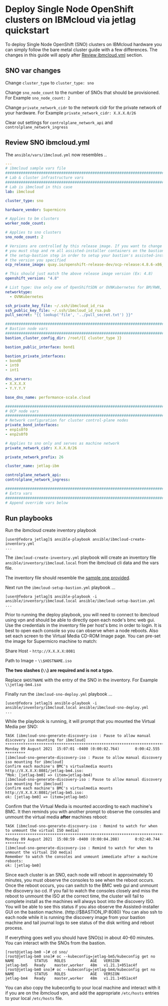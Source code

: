 # Deploy Single Node OpenShift clusters on IBMcloud via jetlag quickstart

To deploy Single Node OpenShift (SNO) clusters on IBMcloud hardware you can simply follow the bare metal cluster guide with a few differences. The changes in this guide will apply after [Review ibmcloud.yml](deploy-bm-ibmcloud.md#review-ibmcloudyml) section.

## SNO var changes

Change `cluster_type` to `cluster_type: sno`

Change `sno_node_count` to the number of SNOs that should be provisioned. For Example `sno_node_count: 2`

Change `private_network_cidr` to the network cidr for the private network of your hardware. For Example `private_network_cidr: X.X.X.0/26`

Clear out settings for `controlplane_network_api` and `controlplane_network_ingress`

## Review SNO ibmcloud.yml

The `ansible/vars/ibmcloud.yml` now resembles ..

```yaml
---
# ibmcloud sample vars file
################################################################################
# Lab & cluster infrastructure vars
################################################################################
# Lab is ibmcloud in this case
lab: ibmcloud

cluster_type: sno

hardware_vendor: Supermicro

# Applies to bm clusters
worker_node_count:

# Applies to sno clusters
sno_node_count: 2

# Versions are controlled by this release image. If you want to change images
# you must stop and rm all assisted-installer containers on the bastion and rerun
# the setup-bastion step in order to setup your bastion's assisted-installer to
# the version you specified
ocp_release_image: quay.io/openshift-release-dev/ocp-release:4.8.6-x86_64

# This should just match the above release image version (Ex: 4.8)
openshift_version: "4.8"

# List type: Use only one of OpenShiftSDN or OVNKubernetes for BM/RWN, but could be both for SNO mix and match
networktype:
  - OVNKubernetes

ssh_private_key_file: ~/.ssh/ibmcloud_id_rsa
ssh_public_key_file: ~/.ssh/ibmcloud_id_rsa.pub
pull_secret: "{{ lookup('file', '../pull_secret.txt') }}"

################################################################################
# Bastion node vars
################################################################################
bastion_cluster_config_dir: /root/{{ cluster_type }}

bastion_public_interface: bond1

bastion_private_interfaces:
- bond0
- int0
- int1

dns_servers:
- X.X.X.X
- Y.Y.Y.Y

base_dns_name: performance-scale.cloud

################################################################################
# OCP node vars
################################################################################
# Network configuration for cluster control-plane nodes
private_bond_interfaces:
- enp1s0f0
- enp2s0f0

# Applies to sno only and serves as machine network
private_network_cidr: X.X.X.0/26

private_network_prefix: 26

cluster_name: jetlag-ibm

controlplane_network_api:
controlplane_network_ingress:

################################################################################
# Extra vars
################################################################################
# Append override vars below
```

## Run playbooks

Run the ibmcloud create inventory playbook

```console
[user@fedora jetlag]$ ansible-playbook ansible/ibmcloud-create-inventory.yml
...
```

The `ibmcloud-create-inventory.yml` playbook will create an inventory file `ansible/inventory/ibmcloud.local` from the ibmcloud cli data and the vars file.

The inventory file should resemble the [sample one provided](../ansible/inventory/ibmcloud-inventory-sno.sample).

Next run the `ibmcloud-setup-bastion.yml` playbook ...

```console
[user@fedora jetlag]$ ansible-playbook -i ansible/inventory/ibmcloud.local ansible/ibmcloud-setup-bastion.yml
...
```

Prior to running the deploy playbook, you will need to connect to ibmcloud using vpn and should be able to directly open each node's bmc web gui. Use the credentials in the inventory file per host's bmc in order to login. It is best to open each console so you can observe when a node reboots. Also set each screen to the Virtual Media CD-ROM Image page. You can pre-set the image for Supermicro machine to match:

Share Host - `http://X.X.X.X:8081`

Path to Image - `\\$HOSTNAME.iso`

**The two slashes (`\\`) are required and is not a typo.**

Replace `$HOSTNAME` with the entry of the SNO in the inventory. For Example `\\jetlag-bm4.iso`

Finally run the `ibmcloud-sno-deploy.yml` playbook ...

```console
[user@fedora jetlag]$ ansible-playbook -i ansible/inventory/ibmcloud.local ansible/ibmcloud-sno-deploy.yml
...
```

While the playbook is running, it will prompt that you mounted the Virtual Media per SNO:

```console
TASK [ibmcloud-sno-generate-discovery-iso : Pause to allow manual discovery iso mounting for ibmcloud] ***************************************************************************************
Monday 09 August 2021  15:07:01 -0400 (0:00:02.764)       0:00:42.555 *********
[ibmcloud-sno-generate-discovery-iso : Pause to allow manual discovery iso mounting for ibmcloud]
Confirm each machine's BMC's virtualmedia mounts http://X.X.X.X:8081/jetlag-bm4.iso:
^Mok: [jetlag-bm0] => (item=jetlag-bm4)
[ibmcloud-sno-generate-discovery-iso : Pause to allow manual discovery iso mounting for ibmcloud]
Confirm each machine's BMC's virtualmedia mounts http://X.X.X.X:8081/jetlag-bm5.iso:
ok: [jetlag-bm0] => (item=jetlag-bm5)
```

Confirm that the Virtual Media is mounted according to each machine's BMC. It then reminds you with another prompt to observe the consoles and unmount the virtual media **after** machines reboot:

```console
TASK [ibmcloud-sno-generate-discovery-iso : Remind to watch for when to unmount the virtual ISO media] ***************************************************************************************
Monday 09 August 2021  15:08:59 -0400 (0:00:04.208)       0:02:40.744 *********
[ibmcloud-sno-generate-discovery-iso : Remind to watch for when to unmount the virtual ISO media]
Remember to watch the consoles and unmount immediate after a machine reboots:
ok: [jetlag-bm0]
```

Since each cluster is an SNO, each node will reboot in approximately 10 minutes, you must observe the consoles to see when the reboot occurs. Once the reboot occurs, you can switch to the BMC web gui and unmount the discovery iso cd. If you fail to watch the consoles closely and miss the reboot to unmount the ISO at the correct time, the cluster will fail to complete install as the machines will always boot into the discovery ISO. You will be able to see this status if you also observe the Assisted-installer GUI on the bastion machine. (http://$BASTION_IP:8080) You can also ssh to each node while it is running the discovery image from your bastion machine and tail journal logs to see status of the disk writing and reboot process.

If everything goes well you should have SNO(s) in about 40-60 minutes. You can interact with the SNOs from the bastion.

```console
[root@jetlag-bm0 ~]# cd sno/
[root@jetlag-bm0 sno]# oc --kubeconfig=jetlag-bm5/kubeconfig get no
NAME         STATUS   ROLES           AGE   VERSION
jetlag-bm5   Ready    master,worker   48m   v1.21.1+051ac4f
[root@jetlag-bm0 sno]# oc --kubeconfig=jetlag-bm4/kubeconfig get no
NAME         STATUS   ROLES           AGE   VERSION
jetlag-bm4   Ready    master,worker   48m   v1.21.1+051ac4f

```

You can also copy the kubeconfig to your local machine and interact with it if you are on the ibmcloud vpn, and add the appropriate `/etc/hosts` entries to your local `/etc/hosts` file.
